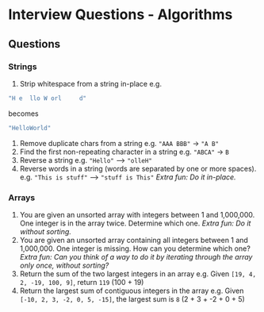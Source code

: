 # Interview Questions - Algorithms

## Questions
### Strings
1. Strip whitespace from a string in-place e.g.

  ```ruby
  "H e  llo W orl     d"
  ```
  becomes
  ```ruby
  "HelloWorld"
  ```

1. Remove duplicate chars from a string e.g. `"AAA BBB"` -> `"A B"`
1. Find the first non-repeating character in a string e.g. `"ABCA"` -> `B`
1. Reverse a string e.g. `"Hello"` --> `"olleH"`
1. Reverse words in a string (words are separated by one or more spaces).  e.g. `"This is stuff"` --> `"stuff is This"` _Extra fun: Do it in-place._

### Arrays
1. You are given an unsorted array with integers between 1 and 1,000,000. One integer is in the array twice. Determine which one. _Extra fun: Do it without sorting._
1. You are given an unsorted array containing all integers between 1 and 1,000,000. One integer is missing. How can you determine which one? _Extra fun: Can you think of a way to do it by iterating through the array only once, without sorting?_
1. Return the sum of the two largest integers in an array e.g. Given `[19, 4, 2, -19, 100, 9]`, return `119` (100 + 19)
1. Return the largest sum of contiguous integers in the array e.g. Given `[-10, 2, 3, -2, 0, 5, -15]`, the largest sum is `8` (2 + 3 + -2 + 0 + 5)

<!-- UNSURE IF ANY OF THESE ARE ANY GOOD TO SHARE WITH STUDENTS - will look at later.

## Advanced Questions
+ Prison Guard
  - You're the guard of a prison, you want to keep an eye on the most dangerous prisoner. Each prisoner has a danger rank of his own and a group of friends (prisoners, who also have danger ranks). The guard has a list of prisoners with their corresponding danger ranks and he also has a list of the friends of each of the prisoners in the prison.
  - The danger rank is computed as follows: Prisoner 1 has a danger value of 5, his friends are Prisoner 2 and Prisoner 5, who have danger values of 3 and 4 respectively. So the danger value of Prisoner 1 is 5+3+4 = 12.
  - There could be any number of prisoners. Whichever prisoner has the highest value is the most dangerous(computed using the above method).
  - Friendship can be assumed to be symmetric.
  - Come up with an efficient algorithm to find the most dangerous prisoner?
+ Tape Backup System
  - You need to implement a new backup system, in which files are stored into data tapes. This new system must follow the following 2 rules:
    1. Never place more than two files on the same tape.
    2. Files cannot be split across multiple tapes.
  - It's guaranteed that all tapes have the same size and that they will always be able to store the largest file.
  - Every time this process is executed, we already know the size of each file, and the capacity of the tapes. Having that in mind, we want to design a system that is able to count how many tapes will be required to store the backup in the most efficient way.
  - The parameter of your function will be a structure that will contain the file sizes and the capacity of the tapes. You must return the minimum amount of tapes required to store the files.
  - Example: Input: Tape Size = 100; Files: 70, 10, 20  Output: 2
+ Tree Processing
  - Given a binary tree and a positive integer, return the k-th element of the tree
  - No preprocessing or modification of the tree allowed
+ Find the celebrity
  - Given a set of n people, find the celebrity
  - Celebrity knows himself and no one else
  - Everyone knows the celebrity
  - You are given the following helper: know(x,y) returns true if x knows y, false otherwise
  - O(n)?
+ Poker Hand
  - Given a hand of 5 cards, determine the best hand that can be made from those cards (Royal Flush... High Card)
  -->

